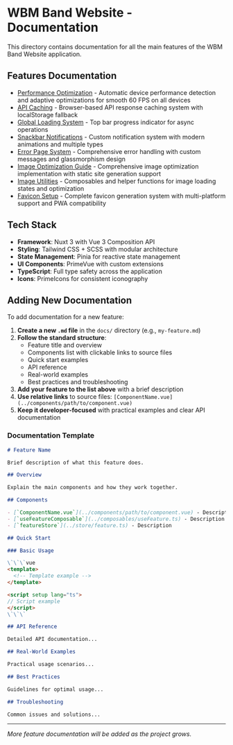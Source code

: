 # WBM Band Website - Documentation

This directory contains documentation for all the main features of the WBM Band Website application.

## Features Documentation

- [Performance Optimization](./performance-optimization.md) - Automatic device performance detection and adaptive optimizations for smooth 60 FPS on all devices
- [API Caching](./api-caching.md) - Browser-based API response caching system with localStorage fallback
- [Global Loading System](./global-loading-system.md) - Top bar progress indicator for async operations
- [Snackbar Notifications](./snackbar-notifications.md) - Custom notification system with modern animations and multiple types
- [Error Page System](./error-page-system.md) - Comprehensive error handling with custom messages and glassmorphism design
- [Image Optimization Guide](./image-optimization-guide.md) - Comprehensive image optimization implementation with static site generation support
- [Image Utilities](./image-utilities.md) - Composables and helper functions for image loading states and optimization
- [Favicon Setup](./favicon-setup.md) - Complete favicon generation system with multi-platform support and PWA compatibility

## Tech Stack

- **Framework**: Nuxt 3 with Vue 3 Composition API
- **Styling**: Tailwind CSS + SCSS with modular architecture
- **State Management**: Pinia for reactive state management
- **UI Components**: PrimeVue with custom extensions
- **TypeScript**: Full type safety across the application
- **Icons**: PrimeIcons for consistent iconography

## Adding New Documentation

To add documentation for a new feature:

1. **Create a new `.md` file** in the `docs/` directory (e.g., `my-feature.md`)
2. **Follow the standard structure**:
   - Feature title and overview
   - Components list with clickable links to source files
   - Quick start examples
   - API reference
   - Real-world examples
   - Best practices and troubleshooting
3. **Add your feature to the list above** with a brief description
4. **Use relative links** to source files: `[ComponentName.vue](../components/path/to/component.vue)`
5. **Keep it developer-focused** with practical examples and clear API documentation

### Documentation Template

```markdown
# Feature Name

Brief description of what this feature does.

## Overview

Explain the main components and how they work together.

## Components

- [`ComponentName.vue`](../components/path/to/component.vue) - Description
- [`useFeatureComposable`](../composables/useFeature.ts) - Description
- [`featureStore`](../store/feature.ts) - Description

## Quick Start

### Basic Usage

\`\`\`vue
<template>
  <!-- Template example -->
</template>

<script setup lang="ts">
// Script example
</script>
\`\`\`

## API Reference

Detailed API documentation...

## Real-World Examples

Practical usage scenarios...

## Best Practices

Guidelines for optimal usage...

## Troubleshooting

Common issues and solutions...
```

---

_More feature documentation will be added as the project grows._
